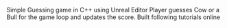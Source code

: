Simple Guessing game in C++ using Unreal Editor
Player guesses Cow or a Bull for the game loop and updates the score.
Built following tutorials online
